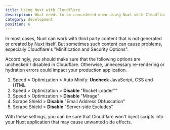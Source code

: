 ```yaml
---
title: Using Nuxt with Cloudflare
description: What needs to be considered when using Nuxt with Cloudflare
category: development
position: 6
---
```


In most cases, Nuxt can work with third party content that is not generated or created by Nuxt itself. But sometimes such content can cause problems, especially Cloudflare's "Minification and Security Options".

Accordingly, you should make sure that the following options are unchecked / disabled in Cloudflare. Otherwise, unnecessary re-rendering or hydration errors could impact your production application.

1. Speed > Optimization > Auto Minify: **Uncheck** JavaScript, CSS and HTML
2. Speed > Optimization > **Disable** "Rocket Loader™"
3. Speed > Optimization > **Disable** "Mirage" 
4. Scrape Shield > **Disable** "Email Address Obfuscation"
5. Scrape Shield > **Disable** "Server-side Excludes"

With these settings, you can be sure that Cloudflare won't inject scripts into your Nuxt application that may cause unwanted side effects.
